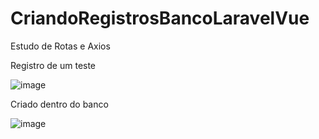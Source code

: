# CriandoRegistrosBancoLaravelVue
Estudo de Rotas e Axios

Registro de um teste

![image](https://github.com/milena-andrade/CriandoRegistrosBancoLaravelVue/assets/81273891/3eabdfa3-9911-4acd-94cd-dd824da2eada)

Criado dentro do banco

![image](https://github.com/milena-andrade/CriandoRegistrosBancoLaravelVue/assets/81273891/250e1593-af6f-431f-8d9e-a98159b5db66)

